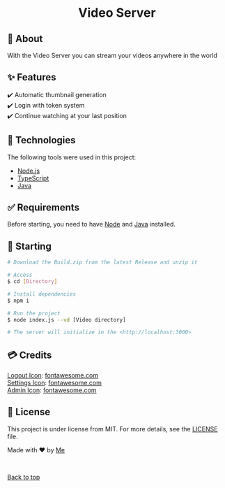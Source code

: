 <h1 align="center">Video Server</h1>

## :dart: About ##

With the Video Server you can stream your videos anywhere in the world

## :sparkles: Features ##

:heavy_check_mark: Automatic thumbnail generation\
:heavy_check_mark: Login with token system\
:heavy_check_mark: Continue watching at your last position

## :rocket: Technologies ##

The following tools were used in this project:

- [Node.js](https://nodejs.org/en/)
- [TypeScript](https://www.typescriptlang.org/)
- [Java](https://java.com/)

## :white_check_mark: Requirements ##

Before starting, you need to have [Node](https://nodejs.org/en/) and [Java](https://java.com/) installed.

## :checkered_flag: Starting ##

```bash
# Download the Build.zip from the latest Release and unzip it

# Access
$ cd [Directory]

# Install dependencies
$ npm i

# Run the project
$ node index.js --vd [Video directory]

# The server will initialize in the <http://localhost:3000>
```

## 💳 Credits ##

[Logout Icon](https://fontawesome.com/icons/sign-out-alt?style=solid): [fontawesome.com](https://fontawesome.com/)\
[Settings Icon](https://fontawesome.com/icons/user-cog?style=solid): [fontawesome.com](https://fontawesome.com/)\
[Admin Icon](https://fontawesome.com/icons/user-tie?style=solid): [fontawesome.com](https://fontawesome.com/)

## :memo: License ##

This project is under license from MIT. For more details, see the [LICENSE](LICENSE.md) file.


Made with :heart: by <a href="https://github.com/AnAppleforlife" target="_blank">Me</a>

&#xa0;

<a href="#top">Back to top</a>
